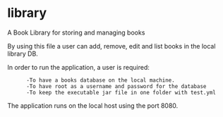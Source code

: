 # library
A Book Library for storing and managing books

By using this file a user can add, remove, edit and list books in the local library DB.

In order to run the application, a user is required:

          -To have a books database on the local machine.
          -To have root as a username and password for the database
          -To keep the executable jar file in one folder with test.yml
          
The application runs on the local host using the port 8080. 
